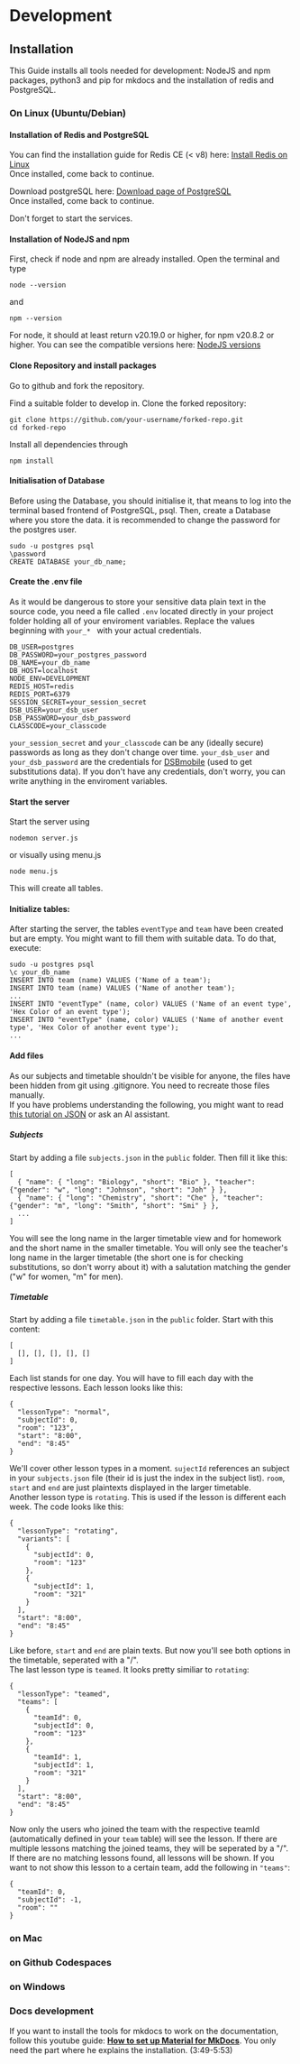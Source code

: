 # Development

## Installation

This Guide installs all tools needed for development: NodeJS and npm packages, python3 and pip for mkdocs and the installation of redis and PostgreSQL.

### On Linux (Ubuntu/Debian)

#### Installation of Redis and PostgreSQL

You can find the installation guide for Redis CE (< v8) here: [Install Redis on Linux]  
Once installed, come back to continue.

[Install Redis on Linux]: https://redis.io/docs/latest/operate/oss_and_stack/install/archive/install-redis/install-redis-on-linux/

Download postgreSQL here: [Download page of PostgreSQL]  
Once installed, come back to continue.

[Download page of PostgreSQL]: https://www.postgresql.org/download/

Don't forget to start the services.

#### Installation of NodeJS and npm

First, check if node and npm are already installed.
Open the terminal and type 

``` 
node --version
```
and 

``` 
npm --version
```

For node, it should at least return v20.19.0 or higher, for npm v20.8.2 or higher. You can see the compatible versions here: [NodeJS versions]

[NodeJS Versions]: https://nodejs.org/en/about/previous-releases

#### Clone Repository and install packages
Go to github and fork the repository. 

Find a suitable folder to develop in.
Clone the forked repository:
``` 
git clone https://github.com/your-username/forked-repo.git
cd forked-repo
```
Install all dependencies through
``` 
npm install
```
#### Initialisation of Database 

Before using the Database, you should initialise it, that means to log into the terminal based frontend of PostgreSQL, psql. Then, create a Database where you store the data. it is recommended to change the password for the postgres user.
``` 
sudo -u postgres psql
\password
CREATE DATABASE your_db_name;
```
#### Create the .env file
As it would be dangerous to store your sensitive data plain text in the source code, you need a file called `.env` located directly in your project folder holding all of your enviroment variables. Replace the values beginning with `your_* ` with your actual credentials.
``` 
DB_USER=postgres
DB_PASSWORD=your_postgres_password
DB_NAME=your_db_name
DB_HOST=localhost
NODE_ENV=DEVELOPMENT
REDIS_HOST=redis
REDIS_PORT=6379
SESSION_SECRET=your_session_secret
DSB_USER=your_dsb_user
DSB_PASSWORD=your_dsb_password
CLASSCODE=your_classcode
```
`your_session_secret` and `your_classcode` can be any (ideally secure) passwords as long as they don't change over time. `your_dsb_user` and `your_dsb_password` are the credentials for [DSBmobile](https://www.dsbmobile.de) (used to get substitutions data). If you don't have any credentials, don't worry, you can write anything in the enviroment variables.

#### Start the server
Start the server using
```
nodemon server.js
```
or visually using menu.js
```
node menu.js
```
This will create all tables.
#### Initialize tables:
After starting the server, the tables `eventType` and `team` have been created but are empty. You might want to fill them with suitable data. To do that, execute:
```
sudo -u postgres psql
\c your_db_name
INSERT INTO team (name) VALUES ('Name of a team');
INSERT INTO team (name) VALUES ('Name of another team');
...
INSERT INTO "eventType" (name, color) VALUES ('Name of an event type', 'Hex Color of an event type');
INSERT INTO "eventType" (name, color) VALUES ('Name of another event type', 'Hex Color of another event type');
...
```
#### Add files
As our subjects and timetable shouldn't be visible for anyone, the files have been hidden from git using .gitignore. You need to recreate those files manually.  
If you have problems understanding the following, you might want to read [this tutorial on JSON](https://www.hostinger.com/tutorials/what-is-json) or ask an AI assistant.
##### Subjects
Start by adding a file `subjects.json` in the `public` folder. Then fill it like this:
```
[
  { "name": { "long": "Biology", "short": "Bio" }, "teacher": {"gender": "w", "long": "Johnson", "short": "Joh" } },
  { "name": { "long": "Chemistry", "short": "Che" }, "teacher": {"gender": "m", "long": "Smith", "short": "Smi" } },
  ...
]
```
You will see the long name in the larger timetable view and for homework and the short name in the smaller timetable. You will only see the teacher's long name in the larger timetable (the short one is for checking substitutions, so don't worry about it) with a salutation matching the gender ("w" for women, "m" for men).
##### Timetable
Start by adding a file `timetable.json` in the `public` folder. Start with this content:
```
[
  [], [], [], [], []
]
```
Each list stands for one day. You will have to fill each day with the respective lessons. Each lesson looks like this:
```
{
  "lessonType": "normal",
  "subjectId": 0,
  "room": "123",
  "start": "8:00",
  "end": "8:45"
}
```
We'll cover other lesson types in a moment. `sujectId` references an subject in your `subjects.json` file (their id is just the index in the subject list). `room`, `start` and `end` are just plaintexts displayed in the larger timetable.  
Another lesson type is `rotating`. This is used if the lesson is different each week. The code looks like this:
```
{
  "lessonType": "rotating",
  "variants": [
    {
      "subjectId": 0,
      "room": "123"
    },
    {
      "subjectId": 1,
      "room": "321"
    }
  ],
  "start": "8:00",
  "end": "8:45"
}
```
Like before, `start` and `end` are plain texts. But now you'll see both options in the timetable, seperated with a "/".  
The last lesson type is `teamed`. It looks pretty similiar to `rotating`:
```
{
  "lessonType": "teamed",
  "teams": [
    {
      "teamId": 0,
      "subjectId": 0,
      "room": "123"
    },
    {
      "teamId": 1,
      "subjectId": 1,
      "room": "321"
    }
  ],
  "start": "8:00",
  "end": "8:45"
}
```
Now only the users who joined the team with the respective teamId (automatically defined in your `team` table) will see the lesson. If there are multiple lessons matching the joined teams, they will be seperated by a "/". If there are no matching lessons found, all lessons will be shown. If you want to not show this lesson to a certain team, add the following in `"teams"`:
```
{
  "teamId": 0,
  "subjectId": -1,
  "room": ""
}
```

### on Mac
### on Github Codespaces
### on Windows
### Docs development
If you want to install the tools for mkdocs to work on the documentation, follow this youtube guide:
__[How to set up Material for MkDocs]__. You only need the part where he explains the installation. (3:49-5:53)

  [How to set up Material for MkDocs]: https://www.youtube.com/watch?v=xlABhbnNrfI